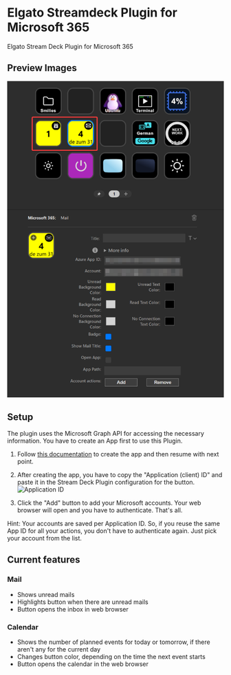 # Elgato Streamdeck Plugin for Microsoft 365

Elgato Stream Deck Plugin for Microsoft 365

## Preview Images

![Mail Properties](./mail-preview.png)

## Setup

The plugin uses the Microsoft Graph API for accessing the necessary information. You have to create an App first to use this Plugin.

1. Follow [this documentation](docs/CreateAzureApp.md) to create the app and then resume with next point.

2. After creating the app, you have to copy the "Application (client) ID" and paste it in the Stream Deck Plugin configuration for the button.
![Application ID](app_id.png)

3. Click the "Add" button to add your Microsoft accounts. Your web browser will open and you have to authenticate. That's all.

Hint: Your accounts are saved per Application ID. So, if you reuse the same App ID for all your actions, you don't have to authenticate again. Just pick your account from the list.

## Current features

### Mail

- Shows unread mails
- Highlights button when there are unread mails
- Button opens the inbox in web browser

### Calendar

- Shows the number of planned events for today or tomorrow, if there aren't any for the current day
- Changes button color, depending on the time the next event starts
- Button opens the calendar in the web browser